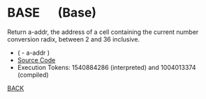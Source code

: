 # BASE &emsp; (Base)
Return a-addr, the address of a cell containing the current number conversion radix, between 2 and 36 inclusive.
* ( - a-addr )
* [Source Code](../words/core/Base.cs)
* Execution Tokens: 1540884286 (interpreted) and 1004013374 (compiled)


[BACK](builtins.md#Base)
